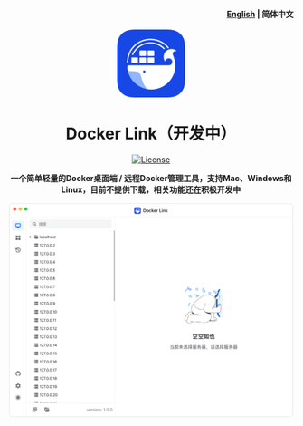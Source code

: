<h4 align="right"><strong><a href="/">English</a></strong> | 简体中文</h4>
<div align="center">
<a href="https://github.com/tiny-craft/tiny-rdm/"><img src="build/appicon.png" width="120"/></a>
</div>
<h1 align="center">Docker Link（开发中）</h1>
<div align="center">

[![License](https://img.shields.io/github/license/tiny-craft/tiny-rdm)](https://github.com/tiny-craft/tiny-rdm/blob/main/LICENSE)

<strong>一个简单轻量的Docker桌面端 / 远程Docker管理工具，支持Mac、Windows和Linux，目前不提供下载，相关功能还在积极开发中</strong>
</div>

![screenshot](screenshots/light_zh.png)